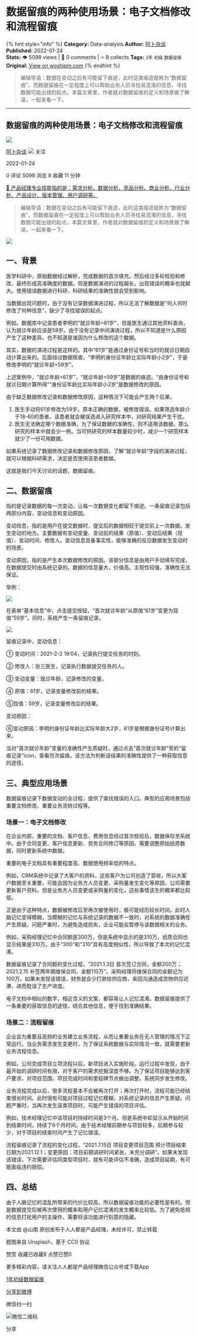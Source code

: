 # 数据留痕的两种使用场景：电子文档修改和流程留痕
{% hint style="info" %}
**Category:** Data-analysis
**Author:** [阿卜杂谈](https://www.woshipm.com/u/149436)
**Published:** 2022-01-24  
**Stats:** 👁️ 5098 views | 💬 0 comments | ⭐ 8 collects
**Tags:** `1年` `初级` `数据留痕`
**Original:** [View on woshipm.com](https://www.woshipm.com/data-analysis/5296489.html)
{% endhint %}
> 编辑导语：数据在变动之后有可能留下痕迹，此时这类痕迹就称为“数据留痕”。而数据留痕在一定程度上可以帮助业务人员寻找易混淆的信息，寻找数据可能出错的起点。本篇文章里，作者就对数据留痕的定义和场景做了解读，一起来看一下。

---

## 数据留痕的两种使用场景：电子文档修改和流程留痕

[![](https://static.woshipm.com/WD_U_201610_20161009094827_9689.jpg?imageView2/1/w/72/h/72/q/100)](https://www.woshipm.com/u/149436)

[阿卜杂谈](https://www.woshipm.com/u/149436) ![](https://static.woshipm.com/tag/1101_1@2x.png) 关注

2022-01-24

0 评论 5098 浏览 8 收藏 11 分钟

[🔗 产品经理专业技能指的是：需求分析、数据分析、竞品分析、商业分析、行业分析、产品设计、版本管理、用户调研等。](https://ke.qidianla.com/courses/90pm)

> 编辑导语：数据在变动之后有可能留下痕迹，此时这类痕迹就称为“数据留痕”。而数据留痕在一定程度上可以帮助业务人员寻找易混淆的信息，寻找数据可能出错的起点。本篇文章里，作者就对数据留痕的定义和场景做了解读，一起来看一下。

![](https://image.woshipm.com/wp-files/2022/01/iBhXRqCUvhDHa0Qm55Uk.jpg)

## 一、背景

医学科研中，原始数据经过解析，完成数据的首次填充。然后经过多轮校验和修改，最终形成高准确度的数据。但是数据演进的过程越长，出现错误的概率也就越大。使用错误数据进行科研，科研结果的准确性就会受到影响。

当数据出现问题时，由于没有记录数据演进过程，所以无法了解数据是“何人何时修改了何种信息”，缺少了寻找错误的起点。

例如，数据库中记录患者李明的“就诊年龄=61岁”，但是医生通过其他资料查询，认为就诊年龄应该是59岁。由于没有记录中间演进过程，所以不知道是什么原因产生了这种差异。也不知道是谁因为什么修改的这个数据。

其实，数据的演进过程是这样的。其中“61岁”是通过身份证号和当时的就诊日期自动计算出来的。后面经过数据核查，“李明的身份证年龄比实际年龄小2岁”，于是修改李明的“就诊年龄=59岁”。

上述案例中，“就诊年龄=61岁”，“就诊年龄=59岁”是数据的痕迹。“由身份证号和就诊日期计算所得”“身份证年龄比实际年龄小2岁”是数据修改的原因。

由于缺乏数据修改记录和数据修改原因，这种情况下可能会产生两个后果。

1.  医生手动将61岁修改为59岁。原本正确的数据，被修改错误。如果筛选年龄介于18-60的患者。该患者就会被误选进入研究样本中，对研究结果产生干扰。
2.  医生无法确定哪个数据准确，为了保证数据的准确性，则不适用该数据。那么研究的样本中就会少一例。当可供研究的样本数量较少时，减少一个研究样本就少了一份可用数据。

如果系统记录了数据修改记录和数据修改原因，了解“就诊年龄”字段的演进过程，就可以根据科研需求，决定是否使用该患者数据。

这就是我们今天讨论的话题，数据留痕。

## 二、数据留痕

指的是记录数据的每一次变动，让每一次数据变化都留下痕迹。一条留痕记录包括两部分内容，变动信息和变动原因。

变动信息，指的是用户在提交数据时，提交后的数据相较于提交前上一次数据，发生变动的地方。主要数据有变动变量、变动前的结果（原值）、变动后结果（现值）、变动时间、修改人。变动信息具备事实性，能够准确的反应数据发生变动时的场景。

变动原因，指的是产生本次数据修改的原因。该部分信息是由用户手动填写完成，在数据提交时由系统记录的。数据的信息量大，价值高。主观性较强，准确性无法保证。

举例：

![](https://image.woshipm.com/wp-files/2022/01/ewfiRD3nh0LCT6pg25tb.png)

在表单“基本信息”中，点击提交按钮，“首次就诊年龄“从原值“61岁”变更为现值“59岁”。同时，系统产生一条留痕记录。

![](https://image.woshipm.com/wp-files/2022/01/NX6CH7xrFd8WtC2lkfI0.png)

留痕记录中，变动信息：

① 变动时间：2021-2-2 19:04，记录执行提交任务的时刻。

② 修改人：张三医生，记录执行数据提交任务的人。

③ 变动变量：就诊年龄，记录修改的变量。

④ 原值：61岁，记录变量修改前的结果。

⑤现值：59岁，记录变量修改后的结果。

变动原因：

⑥变动原因：李明的身份证年龄比实际年龄大2岁，61岁是根据身份证号计算出来。

当对“首次就诊年龄”变量的准确性产生质疑时，通过点击“首次就诊年龄”旁的“留痕记录”icon，查看历次留痕。该方法为判断该结果的准确性提供了一种获取信息的途径。

## 三、典型应用场景

数据留痕记录下数据变动的全过程，提供了查找错误的入口。典型的应用场景包括重要文档修改、重要业务流转过程等。

### 场景一：电子文档修改

在企业内部，重要的文档、客户信息、费用信息经过首次校验后，数据保存至系统中。由于合同变更、客户信息更新、劳务合同修订等原因，需要调整原始纸质数据，同时更新系统中数据。

重要的电子文档具有重要程度高、数据使用频率低的特点。

例如，CRM系统中记录了大客户的资料，这些客户为公司创造了营收，所以大客户数据至关重要。可能会因为业务方人员变更、采购量发生变化等原因，公司需要更新客户资料。但是业务方人员变更或采购量的变化，这些事情该生的概率都比较低。

正是由于这种特点，数据被修改后至再次被使用时，极可能经历较长时间。此时人脑记忆变得模糊，当模糊的记忆与系统记录的数据不一致时，对系统的数据准确性产生质疑。问题严重时，为避免造成损失，企业可能会暂停与该数据相关的业务。

例如，采购经理记忆中合同额是300万，但是系统中显示的是310万，纸质合同也显示结果是310万。由于“300”和“310”具有高度相似性，所以导致了本次的记忆混淆。

数据留痕记录了合同额的变化过程，“2021.1.3日 首次签订合同，金额200万；2021.2.15 补签两年期维保合同，金额110万”。采购经理将维保合同的金额记为100万。如果未发现该错误，财务就会少打款给供应商，来回沟通造成货物供应迟滞，进而耽误了生产进度。

电子文档中相似的数字，相近含义的文案，都容易让人记忆混淆。数据留痕提供了一条重要的获取信息的途径，结合其他信息，便于找到准确结果。

### 场景二：流程留痕

企业会为重要且高频的业务建立业务流程，从而让重要业务在无人管理的情况下正常运行。当业务需求发生变更时，为了保证系统数据与实际情况一致，就需要更新业务流程信息。

例如，公司完成项目立项流程以后，新项目进入实施阶段。运行过程中发现，由于最开始的调研时间有限，对于客户的需求挖掘深度不够。为了保证项目能够达到客户要求，对项目范围、项目完成时间和里程碑节点做出调整。系统同步发生修改。

业务流程完成以后，很多流程基本不会被再次打开；再次打开时，流程可能已经结束很长时间。此时很有可能对项目过程记忆模糊，对系统记录的信息产生质疑。问题严重时，当再次发生该类项目时，可能产生错误的项目评估。

例如，技术经理记忆中该项目的持续时间是3个月。但是系统中却显示从开始时间到结束时间，持续了6个月时间。由于技术经理前期参与项目较多，后期参与较少，对于项目的结束时间产生了记忆错误。

流程留痕记录了流程的变化过程，“2021.7.15日 项目变更项目范围 预计项目结束日期为2021.12.1；变更原因：项目前期调研时间紧张，未充分调研”。如果未发现该错误，下次需要评估同类型项目时，就有可能评估不准确，造成项目延期，有可能面临违约赔偿。

## 四、总结

由于人脑记忆的混乱所带来的代价比较高，所以数据留痕功能的必要性是有的。但是数据提交后被再次使用的概率和用户记忆混淆的发生概率比较低。为了避免低频的信息打扰用户的主操作，需要将该功能进行刻意的隐藏。

本文由 @山南 原创发布于人人都是产品经理，未经许可，禁止转载

题图来自 Unsplash，基于 CC0 协议

赞赏 收藏已收藏8 点赞已赞0

更多精彩内容，请关注人人都是产品经理微信公众号或下载App

[1年](https://www.woshipm.com/tag/1%e5%b9%b4)[初级](https://www.woshipm.com/tag/%e5%88%9d%e7%ba%a7)[数据留痕](https://www.woshipm.com/tag/%e6%95%b0%e6%8d%ae%e7%95%99%e7%97%95)

[分享到微博](https://service.weibo.com/share/share.php?appkey=2775287854&title=数据留痕的两种使用场景：电子文档修改和流程留痕&url=https://www.woshipm.com/data-analysis/5296489.html&pic=https://image.woshipm.com/wp-files/2022/01/iBhXRqCUvhDHa0Qm55Uk.jpg)

微信扫一扫

![微信二维码](https://api.pwmqr.com/qrcode/create/?url=https://www.woshipm.com/data-analysis/5296489.html)

分享